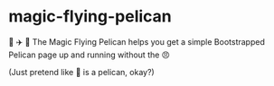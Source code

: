 # magic-flying-pelican

🎱 ✈️ 🦅 The Magic Flying Pelican helps you get a simple Bootstrapped Pelican page up and running without the 😠

(Just pretend like 🦅 is a pelican, okay?)


